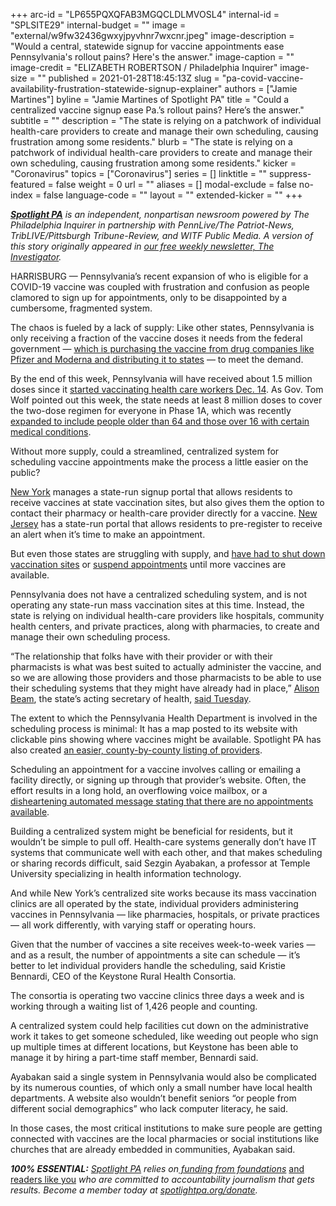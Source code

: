 +++
arc-id = "LP655PQXQFAB3MGQCLDLMVOSL4"
internal-id = "SPLSITE29"
internal-budget = ""
image = "external/w9fw32436gwxyjpyvhnr7wxcnr.jpeg"
image-description = "Would a central, statewide signup for vaccine appointments ease Pennsylvania's rollout pains? Here's the answer."
image-caption = ""
image-credit = "ELIZABETH ROBERTSON / Philadelphia Inquirer"
image-size = ""
published = 2021-01-28T18:45:13Z
slug = "pa-covid-vaccine-availability-frustration-statewide-signup-explainer"
authors = ["Jamie Martines"]
byline = "Jamie Martines of Spotlight PA"
title = "Could a centralized vaccine signup ease Pa.’s rollout pains? Here’s the answer."
subtitle = ""
description = "The state is relying on a patchwork of individual health-care providers to create and manage their own scheduling, causing frustration among some residents."
blurb = "The state is relying on a patchwork of individual health-care providers to create and manage their own scheduling, causing frustration among some residents."
kicker = "Coronavirus"
topics = ["Coronavirus"]
series = []
linktitle = ""
suppress-featured = false
weight = 0
url = ""
aliases = []
modal-exclude = false
no-index = false
language-code = ""
layout = ""
extended-kicker = ""
+++

<a href="https://www.spotlightpa.org/"><i><b>Spotlight PA</b></i></a><i> is an independent, nonpartisan newsroom powered by The Philadelphia Inquirer in partnership with PennLive/The Patriot-News, TribLIVE/Pittsburgh Tribune-Review, and WITF Public Media. A version of this story originally appeared in </i><a href="https://www.spotlightpa.org/newsletters" target=_blank><i>our free weekly newsletter, The Investigator</i></a><i>.</i>

HARRISBURG — Pennsylvania’s recent expansion of who is eligible for a COVID-19 vaccine was coupled with frustration and confusion as people clamored to sign up for appointments, only to be disappointed by a cumbersome, fragmented system.

The chaos is fueled by a lack of supply: Like other states, Pennsylvania is only receiving a fraction of the vaccine doses it needs from the federal government — <a href="https://www.npr.org/sections/president-biden-takes-office/2021/01/26/960857706/the-biden-administration-is-working-to-buy-200-million-more-covid-19-vaccine-dos">which is purchasing the vaccine from drug companies like Pfizer and Moderna and distributing it to states</a> — to meet the demand.

By the end of this week, Pennsylvania will have received about 1.5 million doses since it <a href="https://www.inquirer.com/news/coronavirus-covid-19-pa-first-vaccine-nj-philly-pandemic-upmc-aid-20201214.html">started vaccinating health care workers Dec. 14</a>. As Gov. Tom Wolf pointed out this week, the state needs at least 8 million doses to cover the two-dose regimen for everyone in Phase 1A, which was recently <a href="https://triblive.com/news/pennsylvania/pa-residents-65-and-older-can-get-covid-vaccine-though-supply-remains-low/">expanded to include people older than 64 and those over 16 with certain medical conditions</a>.

Without more supply, could a streamlined, centralized system for scheduling vaccine appointments make the process a little easier on the public?

<script src="https://www.spotlightpa.org/embed.js" async></script><div data-spl-embed-version="1" data-spl-src="https://www.spotlightpa.org/embeds/newsletter/"></div>

<a href="https://www.democratandchronicle.com/story/news/2021/01/26/ny-covid-vaccine-appointment-sites-near-me-county-doses-limited/4232750001/">New York</a> manages a state-run signup portal that allows residents to receive vaccines at state vaccination sites, but also gives them the option to contact their pharmacy or health-care provider directly for a vaccine. <a href="https://www.wsj.com/articles/how-to-get-a-covid-19-vaccine-a-state-by-state-guide-11611703769">New Jersey</a> has a state-run portal that allows residents to pre-register to receive an alert when it’s time to make an appointment.

But even those states are struggling with supply, and <a href="https://www.nj.com/coronavirus/2021/01/2-nj-covid-vaccine-mega-sites-forced-to-close-for-a-day-due-to-lack-of-doses-officials-say.html">have had to shut down vaccination sites</a> or <a href="https://www.nbcnewyork.com/news/coronavirus/nyc-vaccine-sites-face-closure-today-amid-shortage-cuomo-says-biden-admin-offers-new-sense-of-hope/2841498/">suspend appointments</a> until more vaccines are available.

Pennsylvania does not have a centralized scheduling system, and is not operating any state-run mass vaccination sites at this time. Instead, the state is relying on individual health-care providers like hospitals, community health centers, and private practices, along with pharmacies, to create and manage their own scheduling process.

“The relationship that folks have with their provider or with their pharmacists is what was best suited to actually administer the vaccine, and so we are allowing those providers and those pharmacists to be able to use their scheduling systems that they might have already had in place,” <a href="https://www.inquirer.com/health/coronavirus/coronavirus-covid-19-pa-health-secretary-alison-beam-wolf-levine-vaccines-nj-philly-20210122.html">Alison Beam</a>, the state’s acting secretary of health, <a href="https://www.pennlive.com/news/2021/01/wolf-acknowledges-pa-in-middle-of-pack-for-covid-19-vaccination-says-its-not-good-enough.html">said Tuesday</a>.

The extent to which the Pennsylvania Health Department is involved in the scheduling process is minimal: It has a map posted to its website with clickable pins showing where vaccines might be available. Spotlight PA has also created <a href="https://www.spotlightpa.org/news/2021/01/pa-covid-vaccine-locations-availability-where-to-get-who-can-get-latest-updates/" target=_blank>an easier, county-by-county listing of providers</a>.

Scheduling an appointment for a vaccine involves calling or emailing a facility directly, or signing up through that provider’s website. Often, the effort results in a long hold, an overflowing voice mailbox, or a <a href="https://twitter.com/cbaxter1/status/1353891689161752578">disheartening automated message stating that there are no appointments available</a>.

<script src="https://www.spotlightpa.org/embed.js" async></script><div data-spl-embed-version="1" data-spl-src="https://www.spotlightpa.org/embeds/donate/?teaser_text=Spotlight%20PA%20provides%20essential%2C%20public-service%20journalism%20thanks%20to%20readers%20like%20you.%20Help%20us%20continue%20that%20work."></div>

Building a centralized system might be beneficial for residents, but it wouldn’t be simple to pull off. Health-care systems generally don’t have IT systems that communicate well with each other, and that makes scheduling or sharing records difficult, said Sezgin Ayabakan, a professor at Temple University specializing in health information technology.

And while New York’s centralized site works because its mass vaccination clinics are all operated by the state, individual providers administering vaccines in Pennsylvania — like pharmacies, hospitals, or private practices — all work differently, with varying staff or operating hours.

Given that the number of vaccines a site receives week-to-week varies — and as a result, the number of appointments a site can schedule — it’s better to let individual providers handle the scheduling, said Kristie Bennardi, CEO of the Keystone Rural Health Consortia.

The consortia is operating two vaccine clinics three days a week and is working through a waiting list of 1,426 people and counting.

A centralized system could help facilities cut down on the administrative work it takes to get someone scheduled, like weeding out people who sign up multiple times at different locations, but Keystone has been able to manage it by hiring a part-time staff member, Bennardi said.

Ayabakan said a single system in Pennsylvania would also be complicated by its numerous counties, of which only a small number have local health departments. A website also wouldn’t benefit seniors “or people from different social demographics” who lack computer literacy, he said.

In those cases, the most critical institutions to make sure people are getting connected with vaccines are the local pharmacies or social institutions like churches that are already embedded in communities, Ayabakan said.

<i><b>100% ESSENTIAL:</b></i><i> </i><a href="https://www.spotlightpa.org/"><i>Spotlight PA</i></a><i> relies on</i><a href="https://www.spotlightpa.org/support"><i> funding from foundations</i></a><i> </i><a href="https://www.spotlightpa.org/support">and readers like you</a><i> who are committed to accountability journalism that gets results. Become a member today at </i><a href="http://spotlightpa.fundjournalism.org/donate?campaign=701Dn000000YgovIAC"><i>spotlightpa.org/donate</i></a><i>.</i>

<script src="https://www.spotlightpa.org/embed.js" async></script><div data-spl-embed-version="1" data-spl-src="https://www.spotlightpa.org/embeds/tips/?tip_text=Spotlight%20PA%20wants%20to%20hear%20from%20%3Cb%3Epharmacists%2C%20health-care%20workers%2C%20and%20residents%3C%2Fb%3E%20about%20their%20experience%20with%20the%20COVID-19%20vaccine%20rollout.%20Send%20us%20a%20message%20below."></div>
